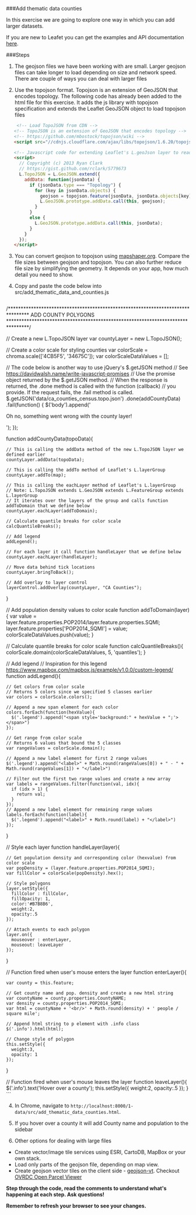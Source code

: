 ###Add thematic data counties

In this exercise we are going to explore one way in which you can add larger datasets.
 
If you are new to Leafet you can get the examples and API documentation [here](http://leafletjs.com/).

###Steps

1. The geojson files we have been working with are small. Larger geojson files can take longer to load depending on size and network speed. There are couple of ways you can deal with larger files

2. Use the topojson format. Topojson is an extension of GeoJSON that encodes topology. The following code has already been added to the html file for this exercise. It adds the js library with topojson specification and extends the Leaflet GeoJSON object to load topojson files

 ```html
     <!-- Load TopoJSON from CDN -->
    <!-- TopoJSON is an extension of GeoJSON that encodes topology -->
    <!-- https://github.com/mbostock/topojson/wiki -->
    <script src="//cdnjs.cloudflare.com/ajax/libs/topojson/1.6.20/topojson.js"></script>

    <!-- Javascript code for extending Leaflet's L.geoJson layer to read topojson files -->
    <script>
      // Copyright (c) 2013 Ryan Clark
      // https://gist.github.com/rclark/5779673
      L.TopoJSON = L.GeoJSON.extend({
        addData: function(jsonData) {    
          if (jsonData.type === "Topology") {
            for (key in jsonData.objects) {
              geojson = topojson.feature(jsonData, jsonData.objects[key]);
              L.GeoJSON.prototype.addData.call(this, geojson);
            }
          }    
          else {
            L.GeoJSON.prototype.addData.call(this, jsonData);
          }
        }  
      });
    </script>
 ```

3. You can convert geojson to topojson using [mapshaper.org](http://mapshaper.org/). Compare the file sizes between geojson and topojson. You can also further reduce file size by simplifying the geometry. It depends on your app, how much detail you need to show.

3. Copy and paste the code below into src/add_thematic_data_and_counties.js

    ```javascript
/********************************************************************************
    ADD COUNTY POLYGONS
  ********************************************************************************/

  // Create a new L.TopoJSON layer
  var countyLayer = new L.TopoJSON();

  // Create a color scale for styling counties
  var colorScale = chroma.scale(['4CB5F5', '34675C']);
  var colorScaleDataValues = [];

  // The code below is another way to use jQuery's $.getJSON method
  // See https://davidwalsh.name/write-javascript-promises
  // Use the promise object returned by the $.getJSON method. 
  // When the response is returned, the .done method is called with the function (callback)
  // you provide. If the request fails, the .fail method is called.
  $.getJSON('data/ca_counties_census.topo.json')
    .done(addCountyData)
    .fail(function() {
      $('body').append('<p>Oh no, something went wrong with the county layer!</p>');
  });


  function addCountyData(topoData){

    // This is calling the addData method of the new L.TopoJSON layer we defined earlier
    countyLayer.addData(topoData);
    
    // This is calling the addTo method of Leaflet's L.layerGroup
    countyLayer.addTo(map);

    // This is calling the eachLayer method of Leaflet's L.layerGroup
    // Note: L.TopoJSON extends L.GeoJSON extends L.FeatureGroup extends L.layerGroup
    // It iterates over the layers of the group and calls function addToDomain that we define below
    countyLayer.eachLayer(addToDomain);

    // Calculate quantile breaks for color scale
    calcQuantileBreaks();

    // Add legend
    addLegend();

    // For each layer it call function handleLayer that we define below
    countyLayer.eachLayer(handleLayer);

    // Move data behind tick locations
    countyLayer.bringToBack();

    // Add overlay to layer control
    layerControl.addOverlay(countyLayer, "CA Counties");
  }


  // Add population density values to color scale
  function addToDomain(layer){
    var value = layer.feature.properties.POP2014/layer.feature.properties.SQMI;
    layer.feature.properties['POP2014_SQMI'] = value;
    colorScaleDataValues.push(value);
  }


  // Calculate quantile breaks for color scale
  function calcQuantileBreaks(){
    colorScale.domain(colorScaleDataValues, 5, 'quantiles');
  }


  // Add legend
  // Inspiration for this legend https://www.mapbox.com/mapbox.js/example/v1.0.0/custom-legend/
  function addLegend(){

    // Get colors from color scale
    // Returns 5 colors since we specified 5 classes earlier
    var colors = colorScale.colors();

    // Append a new span element for each color
    colors.forEach(function(hexValue){
      $('.legend').append("<span style='background:" + hexValue + ";'></span>")
    });

    // Get range from color scale
    // Returns 6 values that bound the 5 classes
    var rangeValues = colorScale.domain();

    // Append a new label element for first 2 range values
    $('.legend').append("<label>" + Math.round(rangeValues[0]) + " - " + Math.round(rangeValues[1]) + "</label>")
    
    // Filter out the first two range values and create a new array
    var labels = rangeValues.filter(function(val, idx){
      if (idx > 1) {
        return val;
      }
    });
    // Append a new label element for remaining range values
    labels.forEach(function(label){
      $('.legend').append("<label>" + Math.round(label) + "</label>")
    });
  }


  // Style each layer
  function handleLayer(layer){

    // Get population density and corresponding color (hexvalue) from color scale
    var popDensity = (layer.feature.properties.POP2014_SQMI);
    var fillColor = colorScale(popDensity).hex();  
    
    // Style polygons
    layer.setStyle({
      fillColor : fillColor,
      fillOpacity: 1,
      color:'#B7B8B6',
      weight:2,
      opacity:.5
    });
    
    // Attach events to each polygon
    layer.on({
      mouseover : enterLayer,
      mouseout: leaveLayer
    });

  }


  // Function fired when user's mouse enters the layer
  function enterLayer(){

    var county = this.feature;

    // Get county name and pop. density and create a new html string
    var countyName = county.properties.CountyNAME;
    var density = county.properties.POP2014_SQMI;
    var html = countyName + '<br/>' + Math.round(density) + ' people / square mile';

    // Append html string to p element with .info class
    $('.info').html(html);
    
    // Change style of polygon
    this.setStyle({
      weight:3,
      opacity: 1
    });

  }


  // Function fired when user's mouse leaves the layer
  function leaveLayer(){
    $('.info').text('Hover over a county');
    this.setStyle({
      weight:2,
      opacity:.5
    });
  }
    ```

4. In Chrome, navigate to `http://localhost:8000/1-data/src/add_thematic_data_counties.html`. 

5. If you hover over a county it will add County name and population to the sidebar

6. Other options for dealing with large files
 * Create vector/image tile services using ESRI, CartoDB, MapBox or your own stack.
 * Load only parts of the geojson file, depending on map view.  
 * Create geojson vector tiles on the client side - [geojson-vt](https://www.mapbox.com/blog/introducing-geojson-vt/). Checkout [OVRDC Open Parcel Viewer](https://github.com/ovrdc/parcel-viewer)


__Step through the code, read the comments to understand what's happening at each step. Ask questions!__

__Remember to refresh your browser to see your changes.__

